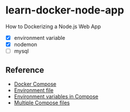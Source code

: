 # learn-docker-node-app

How to Dockerizing a Node.js Web App

- [x] environment variable
- [x] nodemon
- [ ] mysql

## Reference

- [Docker Compose](https://docs.docker.com/compose/)
- [Environment file](https://docs.docker.com/compose/env-file/)
- [Environment variables in Compose](https://docs.docker.com/compose/environment-variables/)
- [Multiple Compose files](https://docs.docker.com/compose/extends/#multiple-compose-files)
